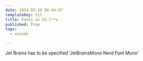 ```yaml
---
date: 2024-05-20 06:44:07
templateKey: til
title: Fonts in VS C**e
published: True
tags:
  - vscode

---
```


Jet Brains has to be specified 'JetBrainsMono Nerd Font Mono'
